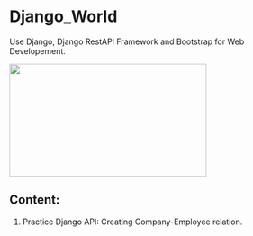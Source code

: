 # Django_World
Use Django, Django RestAPI Framework and Bootstrap for Web Developement.
<div id="header" align="left">
<img src="https://media.giphy.com/media/WqWvSOAx6hZv84rCbh/giphy.gif"     width="350" height="200"/>
</div>

## Content:
1. Practice Django API: Creating Company-Employee relation.
